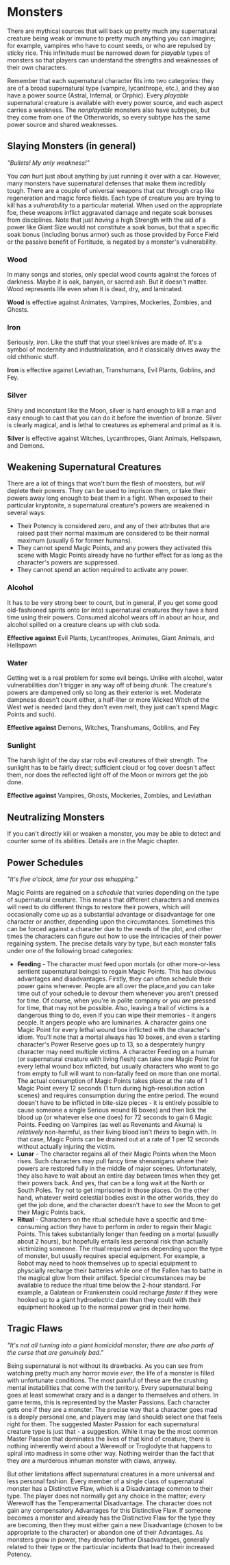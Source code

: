 # Monsters

There are mythical sources that will back up pretty much any supernatural creature being weak or immune to pretty much anything you can imagine; for example, vampires who have to count seeds, or who are repulsed by sticky rice. This infinitude must be narrowed down for _playable_ types of monsters so that players can understand the strengths and weaknesses of their own characters.

Remember that each supernatural character fits into two categories: they are of a broad supernatural type (vampire, lycanthrope, etc.), and they also have a power source (Astral, Infernal, or Orphic). Every _playable_ supernatural creature is available with every power source, and each aspect carries a weakness. The _nonplayable_ monsters also have subtypes, but they come from one of the Otherworlds, so every subtype has the same power source and shared weaknesses.

## Slaying Monsters (in general)

_"Bullets! My only weakness!"_

You _can_ hurt just about anything by just running it over with a car. However, many monsters have supernatural defenses that make them incredibly tough. There are a couple of universal weapons that cut through crap like regeneration and magic force fields. Each type of creature you are trying to kill has a _vulnerability_ to a particular material. When used on the appropriate foe, these weapons inflict aggravated damage and negate soak bonuses from disciplines. Note that just _having_ a high Strength with the aid of a power like Giant Size would not constitute a soak bonus, but that a specific soak bonus (including bonus armor) such as those provided by Force Field or the passive benefit of Fortitude, is negated by a monster's vulnerability.

### Wood

In many songs and stories, only special wood counts against the forces of darkness. Maybe it is oak, banyan, or sacred ash. But it doesn't matter. Wood represents life even when it is dead, dry, and laminated.

**Wood** is effective against Animates, Vampires, Mockeries, Zombies, and Ghosts.

### Iron

Seriously, _Iron_. Like the stuff that your steel knives are made of. It's a symbol of modernity and industrialization, and it classically drives away the old chthonic stuff.

**Iron** is effective against Leviathan, Transhumans, Evil Plants, Goblins, and Fey.

### Silver

Shiny and inconstant like the Moon, silver is hard enough to kill a man and easy enough to cast that you can do it before the invention of bronze. Silver is clearly magical, and is lethal to creatures as ephemeral and primal as it is.

**Silver** is effective against Witches, Lycanthropes, Giant Animals, Hellspawn, and Demons.

## Weakening Supernatural Creatures

There are a lot of things that won't burn the flesh of monsters, but _will_ deplete their powers. They can be used to imprison them, or take their powers away long enough to beat them in a fight. When exposed to their particular kryptonite, a supernatural creature's powers are weakened in several ways:

* Their Potency is considered zero, and any of their attributes that are raised past their normal maximum are considered to be their normal maximum (usually 6 for former humans).
* They cannot spend Magic Points, and any powers they activated this scene with Magic Points already have no further effect for as long as the character's powers are suppressed.
* They cannot spend an action required to activate any power.

### Alcohol

It has to be very strong beer to count, but in general, if you get some good old-fashioned spirits onto (or into) supernatural creatures they have a hard time using their powers. Consumed alcohol wears off in about an hour, and alcohol spilled on a creature cleans up with club soda.

**Effective against** Evil Plants, Lycanthropes, Animates, Giant Animals, and Hellspawn

### Water

Getting wet is a real problem for some evil beings. Unlike with alcohol, water vulnerabilities don't trigger in any way off of being _drunk_. The creature's powers are dampened only so long as their exterior is wet. Moderate dampness doesn't count either, a half-liter or more Wicked Witch of the West _wet_ is needed (and they don't even melt, they just can't spend Magic Points and such).

**Effective against** Demons, Witches, Transhumans, Goblins, and Fey

### Sunlight

The harsh light of the day star robs evil creatures of their strength. The sunlight has to be fairly direct; sufficient cloud or fog cover doesn't affect them, nor does the reflected light off of the Moon or mirrors get the job done.

**Effective against** Vampires, Ghosts, Mockeries, Zombies, and Leviathan

## Neutralizing Monsters

If you can't directly kill or weaken a monster, you may be able to detect and counter some of its abilities. Details are in the Magic chapter.

## Power Schedules

_"It's five o'clock, time for your ass whupping."_

Magic Points are regained on a _schedule_ that varies depending on the type of supernatural creature. This means that different characters and enemies will need to do different things to restore their powers, which will occasionally come up as a substantial advantage or disadvantage for one character or another, depending upon the circumstances. Sometimes this can be forced against a character due to the needs of the plot, and other times the characters can figure out how to use the intricacies of their power regaining system. The precise details vary by type, but each monster falls under one of the following broad categories:

* **Feeding** - The character must feed upon mortals (or other more-or-less sentient supernatural beings) to regain Magic Points. This has obvious advantages and disadvantages. Firstly, they can often schedule their power gains whenever. People are all over the place,and you can take time out of your schedule to devour them whenever you aren't pressed for time. Of course, when you're in polite company or you _are_ pressed for time, that may not be possible. Also, leaving a trail of victims is a dangerous thing to do, even if you can wipe their memories - it angers people. It angers people who are luminaries. A character gains one Magic Point for every lethal wound box inflicted with the character's idiom. You'll note that a mortal always has 10 boxes, and even a starting character's Power Reserve goes up to 13, so a desperately hungry character may need multiple victims. A character Feeding on a human (or supernatural creature with living flesh) can take one Magic Point for every lethal wound box inflicted, but usually characters who want to go from empty to full will want to non-fatally feed on more than one mortal. The actual consumption of Magic Points takes place at the rate of 1 Magic Point every 12 seconds (1 turn during high-resolution action scenes) and requires consumption during the entire period. The wound doesn't have to be inflicted in bite-size pieces - it is entirely possible to cause someone a single Serious wound (6 boxes) and then lick the blood up (or whatever else one does) for 72 seconds to gain 6 Magic Points. Feeding on Vampires (as well as Revenants and Akuma) is _relatively_ non-harmful, as their living blood isn't _theirs_ to begin with. In that case, Magic Points can be drained out at a rate of 1 per 12 seconds without actually injuring the victim.
* **Lunar** - The character regains all of their Magic Points when the Moon rises. Such characters may pull fancy time shenanigans where their powers are restored fully in the middle of major scenes. Unfortunately, they also have to wait about an entire day between times when they get their powers back. And yes, that can be a long wait at the North or South Poles. Try not to get imprisoned in those places. On the other hand, whatever weird celestial bodies exist in the other worlds, they do get the job done, and the character doesn't have to _see_ the Moon to get their Magic Points back.
* **Ritual** - Characters on the ritual schedule have a specific and time-consuming action they have to perform in order to regain their Magic Points. This takes substantially longer than feeding on a mortal (usually about 2 hours), but hopefully entails less personal risk than actually victimizing someone. The ritual required varies depending upon the type of monster, but usually requires special equipment. For example, a Robot may need to hook themselves up to special equipment to physcially recharge their batteries while one of the Fallen has to bathe in the magical glow from their artifact. Special circumstances may be available to reduce the ritual time below the 2-hour standard. For example, a Galatean or Frankenstein could recharge _faster_ if they were hooked up to a giant hydroelectric dam than they could with their equipment hooked up to the normal power grid in their home.

## Tragic Flaws

_"It's not all turning into a giant homicidal monster; there are also parts of the curse that are genuinely bad."_

Being supernatural is not without its drawbacks. As you can see from watching pretty much any horror movie _ever_, the life of a monster is filled with unfortunate conditions. The most painful of these are the crushing mental instabilities that come with the territory. Every supernatural being goes at least somewhat crazy and is a danger to themselves and others. In game terms, this is represented by the Master Passions. Each character gets one if they are a monster. The precise way that a character goes mad is a deeply personal one, and players may (and should) select one that feels right for them. The suggested Master Passion for each supernatural creature type is just that - a suggestion. While it may be the most common Master Passion that dominates the lives of that kind of creature, there is nothing inherently weird about a Werewolf or Troglodyte that happens to spiral into madness in some other way. Nothing weirder than the fact that they _are_ a murderous inhuman monster with claws, anyway.

But other limitations affect supernatural creatures in a more universal and less personal fashion. Every member of a single class of supernatural monster has a Distinctive Flaw, which is a Disadvantage common to their type. The player does not normally get any choice in the matter; _every_ Werewolf has the Temperamental Disadvantage. The character does not gain any compensatory Advantages for this Distinctive Flaw. If someone becomes a monster and already has the Distinctive Flaw for the type they are becoming, then they must either gain a new Disadvantage (chosen to be appropriate to the character) or abandon one of their Advantages. As monsters grow in power, they develop further Disadvantages, generally related to their type or the particular incidents that lead to their increased Potency.
